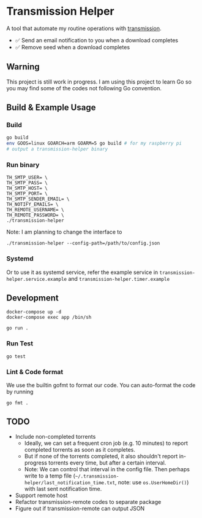 # Transmission Helper
A tool that automate my routine operations with [transmission](https://github.com/transmission/transmission).
* ✅ Send an email notification to you when a download completes
* ✅ Remove seed when a download completes

## Warning
This project is still work in progress. I am using this project to learn Go so you may find some of the codes not following Go convention.

## Build & Example Usage
### Build
```sh
go build
env GOOS=linux GOARCH=arm GOARM=5 go build # for my raspberry pi
# output a transmission-helper binary
```

### Run binary
```
TH_SMTP_USER= \
TH_SMTP_PASS= \
TH_SMTP_HOST= \
TH_SMTP_PORT= \
TH_SMTP_SENDER_EMAIL= \
TH_NOTIFY_EMAILS= \
TH_REMOTE_USERNAME= \
TH_REMOTE_PASSWORD= \
./transmission-helper
```

Note: I am planning to change the interface to
```
./transmission-helper --config-path=/path/to/config.json
```

### Systemd
Or to use it as systemd service, refer the example service in `transmission-helper.service.example` and `transmission-helper.timer.example`

## Development
```
docker-compose up -d
docker-compose exec app /bin/sh

go run .
```

### Run Test
```
go test
```

### Lint & Code format
We use the builtin gofmt to format our code.
You can auto-format the code by running
```
go fmt .
```

## TODO
* Include non-completed torrents
  * Ideally, we can set a frequent cron job (e.g. 10 minutes) to report completed torrents as soon as it completes.
  * But if none of the torrents completed, it also shouldn't report in-progress torrents every time, but after a certain interval.
  * Note: We can control that interval in the config file. Then perhaps write to a temp file (`~/.transmission-helper/last_notification_time.txt`, note: use `os.UserHomeDir()`) with last sent notification time.
* Support remote host
* Refactor transmission-remote codes to separate package
* Figure out if transmission-remote can output JSON
